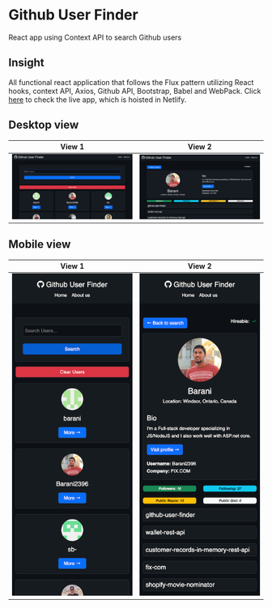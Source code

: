 # Github User Finder
React app using Context API to search Github users

## Insight 
All functional react application that follows the Flux pattern utilizing React hooks, context API, Axios, Github API, Bootstrap, Babel and WebPack. Click [here](https://github-user-finder-2396.netlify.app/) to check the live app, which is hoisted in Netlify.

## Desktop view
|View 1|View 2|
|:-:|:-:|
|![Desktop-View-1](https://raw.githubusercontent.com/Barani2396/github-user-finder/main/src/assets/desk-view-1.png)|![Desktop-View-2](https://raw.githubusercontent.com/Barani2396/github-user-finder/main/src/assets/desk-view-2.png)|

## Mobile view

|View 1|View 2|
|:-:|:-:|
|![Mobile-View-1](https://raw.githubusercontent.com/Barani2396/github-user-finder/main/src/assets/mobile-view-1.png)|![Mobile-View-2](https://raw.githubusercontent.com/Barani2396/github-user-finder/main/src/assets/mobile-view-2.png)|

